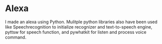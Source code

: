 # Alexa 
I made an alexa using Python. Mulitple python libraries also have been used like Speechrecognition to initialize recognizer and text-to-speech engine, pyttsw for speech function, and pywhatkit for listen and process voice command.


